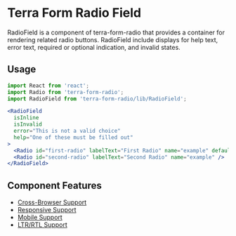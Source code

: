 # Terra Form Radio Field

RadioField is a component of terra-form-radio that provides a container for rendering related radio buttons. RadioField include displays for help text, error text, required or optional indication, and invalid states.


## Usage

```jsx
import React from 'react';
import Radio from 'terra-form-radio';
import RadioField from 'terra-form-radio/lib/RadioField';

<RadioField
  isInline
  isInvalid
  error="This is not a valid choice"
  help="One of these must be filled out"
>
  <Radio id="first-radio" labelText="First Radio" name="example" defaultChecked />
  <Radio id="second-radio" labelText="Second Radio" name="example" />
</RadioField>
```

## Component Features

 * [Cross-Browser Support](https://github.com/cerner/terra-ui/blob/master/src/terra-dev-site/contributing/ComponentStandards.e.contributing.md#cross-browser-support)
 * [Responsive Support](https://github.com/cerner/terra-ui/blob/master/src/terra-dev-site/contributing/ComponentStandards.e.contributing.md#responsive-support)
 * [Mobile Support](https://github.com/cerner/terra-ui/blob/master/src/terra-dev-site/contributing/ComponentStandards.e.contributing.md#mobile-support)
 * [LTR/RTL Support](https://github.com/cerner/terra-core/wiki/Component-Features#ltr--rtl-support)

